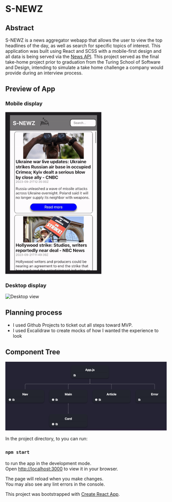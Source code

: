 # S-NEWZ

## Abstract
S-NEWZ is a news aggregator webapp that allows the user to view the top headlines of the day, as well as search for specific topics of interest.  This application was built using React and SCSS with a mobile-first design and all data is being served via the [News API](https://newsapi.org/). This project served as the final take-home project prior to graduation from the Turing School of Software and Design, intending to simulate a take home challenge a company would provide during an interview process.

## Preview of App
### Mobile display
![Mobile view](./mobile-display.gif)

### Desktop display
![Desktop view](./desktop-display.gif)

## Planning process
- I used Github Projects to ticket out all steps toward MVP.
- I used Excalidraw to create mocks of how I wanted the experience to look

## Component Tree
![Component tree](./component-tree.png)

In the project directory, to you can run:
### `npm start`
to run the app in the development mode.\
Open [http://localhost:3000](http://localhost:3000) to view it in your browser.

The page will reload when you make changes.\
You may also see any lint errors in the console.

This project was bootstrapped with [Create React App](https://github.com/facebook/create-react-app).
